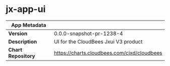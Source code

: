 # jx-app-ui

|App Metadata||
|---|---|
| **Version** | 0.0.0-snapshot-pr-1238-4 |
| **Description** | UI for the CloudBees Jxui V3 product |
| **Chart Repository** | https://charts.cloudbees.com/cjxd/cloudbees |
